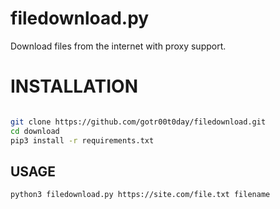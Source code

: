 # filedownload.py
Download files from the internet with proxy support.

# INSTALLATION

```bash

git clone https://github.com/gotr00t0day/filedownload.git
cd download
pip3 install -r requirements.txt

```

## USAGE

```
python3 filedownload.py https://site.com/file.txt filename
```
